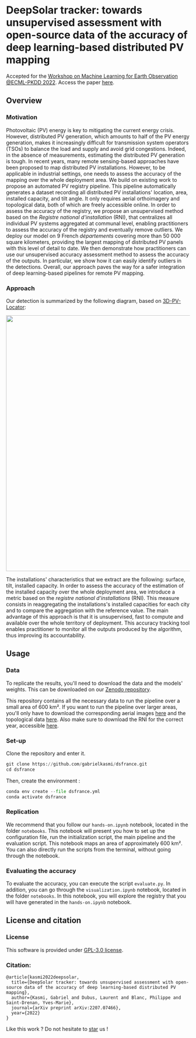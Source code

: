 # DeepSolar tracker: towards unsupervised assessment with open-source data of the accuracy of deep learning-based distributed PV mapping

Accepted for the [Workshop on Machine Learning for Earth Observation @ECML-PKDD 2022](https://sites.google.com/view/maclean22/people?authuser=0). Access the paper [here](http://arxiv.org/abs/2207.07466).

## Overview

### Motivation

Photovoltaic (PV) energy is key to mitigating the current energy crisis. However, distributed PV generation, which amounts to half of the PV energy generation, makes it increasingly difficult for transmission system operators (TSOs) to balance the load and supply and avoid grid congestions. Indeed, in the absence of measurements, estimating the distributed PV generation is tough. In recent years, many remote sensing-based approaches have been proposed to map distributed PV installations. However, to be applicable in industrial settings, one needs to assess the accuracy of the mapping over the whole deployment area. We build on existing work to propose an automated PV registry pipeline. This pipeline automatically generates a dataset recording all distributed PV installations' location, area, installed capacity, and tilt angle. It only requires aerial orthoimagery and topological data, both of which are freely accessible online. In order to assess the accuracy of the registry, we propose an unsupervised method based on the <i> Registre national d'installation </i> (RNI), that centralizes all individual PV systems aggregated at communal level, enabling practitioners to assess the accuracy of the registry and eventually remove outliers. We deploy our model on 9 French <i> départements </i> covering more than 50 000 square kilometers, providing the largest mapping of distributed PV panels with this level of detail to date. We then demonstrate how practitioners can use our unsupervised accuracy assessment method to assess the accuracy of the outputs. In particular, we show how it can easily identify outliers in the detections. Overall, our approach paves the way for a safer integration of deep learning-based pipelines for remote PV mapping. 

### Approach

Our detection is summarized by the following diagram, based on [3D-PV-Locator](https://www.sciencedirect.com/science/article/abs/pii/S0306261921016937):

<p align="center">
<img src="https://github.com/gabrielkasmi/dsfrance/blob/main/figs/flowchart.png" width=700px>
</p>

The installations' characteristics that we extract are the following: surface, tilt, installed capacity. In order to assess the accuracy of the estimation of the installed capacity over the whole deployment area, we introduce a metric based on the <i> registre national d'installations </i> (RNI). This measure consists in reaggregating the installations's installed capacities for each city and to compare the aggregation with the reference value. The main advantage of this approach is that it is unsupervised, fast to compute and available over the whole territory of deployment. This accuracy tracking tool enables practitioner to monitor all the outputs produced by the algorithm, thus improving its accountability.

## Usage

### Data

To replicate the results, you'll need to download the data and the models' weights. This can be downloaded on our [Zenodo repository](https://zenodo.org/record/6862675). 

This repository contains all the necessary data to run the pipeline over a small area of 600 km². If you want to run the pipeline over larger areas, you'll only have to download the corresponding aerial images [here](https://geoservices.ign.fr/bdortho) and the topological data [here](https://geoservices.ign.fr/bdtopo). Also make sure to download the RNI for the correct year, accessible [here](https://www.data.gouv.fr/fr/datasets/?q=Registre%20national%20des%20installations%20de%20production%20d%27%C3%A9lectricit%C3%A9).

### Set-up 

Clone the repository and enter it. 

```python
git clone https://github.com/gabrielkasmi/dsfrance.git
cd dsfrance
```

Then, create the environment :

```python
conda env create --file dsfrance.yml
conda activate dsfrance
```

### Replication

We recommend that you follow our `hands-on.ipynb` notebook, located in the folder `notebooks`. This notebook will present you how to set up the configuration file, run the initialization script, the main pipeline and the evaluation script. This notebook maps an area of approximately 600 km². You can also directly run the scripts from the terminal, without going through the notebook.

### Evaluating the accuracy

To evaluate the accuracy, you can execute the script `evaluate.py`. In addition, you can go through the `visualization.ipynb` notebook, located in the folder `notebooks`. In this notebook, you will explore the registry that you will have generated in the `hands-on.ipynb` notebook.

## License and citation

### License

This software is provided under [GPL-3.0 license](https://github.com/gabrielkasmi/dsfrance/blob/main/LICENSE). 

### Citation: 

```
@article{kasmi2022deepsolar,
  title={DeepSolar tracker: towards unsupervised assessment with open-source data of the accuracy of deep learning-based distributed PV mapping},
  author={Kasmi, Gabriel and Dubus, Laurent and Blanc, Philippe and Saint-Drenan, Yves-Marie},
  journal={arXiv preprint arXiv:2207.07466},
  year={2022}
}
```

Like this work ? Do not hesitate to <a class="github-button" href="https://github.com/gabrielkasmi/dsfrance" data-icon="octicon-star" aria-label="Star gabrielkasmi/dsfrance on GitHub">star</a> us ! 
